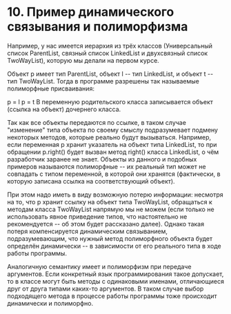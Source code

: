 # 10. Пример динамического связывания и полиморфизма

Например, у нас имеется иерархия из трёх классов (Универсальный список ParentList, связный список LinkedList и двухсвязный список TwoWayList), которую мы делали на первом курсе.

Объект p имеет тип ParentList, объект l -- тип LinkedList, и объект t -- тип TwoWayList. Тогда в программе разрешены так называемые полиморфные присваивания:

p = l
p = t
В переменную родительского класса записывается объект (ссылка на объект) дочернего класса.

Так как все объекты передаются по ссылке, в таком случае "изменение" типа объекта по своему смыслу подразумевает подмену некоторых методов, которые реально будут вызываться. Например, если переменная p хранит указатель на объект типа LinkedList, то при обращении p.right() будет вызван метод right() класса LinkedList, о чём разработчик заранее не знает. Объекты из данного и подобных примеров называются полиморфные -- их реальный тип может не совпадать с типом переменной, в которой они хранятся (фактически, в которую записана ссылка на соответствующий объект).

При этом надо иметь в виду возможную потерю информации: несмотря на то, что p хранит ссылку на объект типа TwoWayList, обращаться к методам класса TwoWayList напрямую мы не можем (если только не использовать явное приведение типов, что настоятельно не рекомендуется -- об этом будет рассказано далее). Однако такая потеря компенсируется динамическим связыванием, подразумевающим, что нужный метод полиморфного объекта будет определён динамически -- в зависимости от его реального типа в ходе работы программы.

Аналогичную семантику имеет и полиморфизм при передаче аргументов. Если конкретный язык программирования такое допускает, то в классе могут быть методы с одинаковыми именами, отличающиеся друг от друга типами каких-то аргументов. В таком случае выбор подходящего метода в процессе работы программы тоже происходит динамически и полиморфно.
